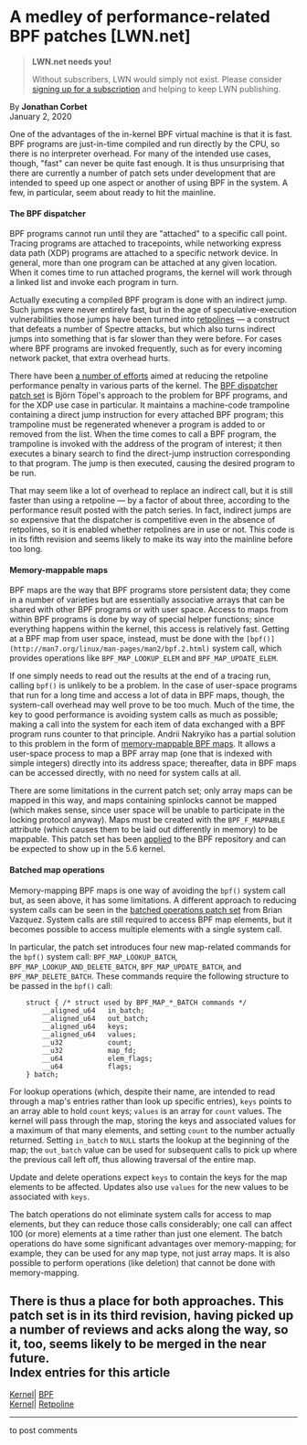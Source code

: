 # A medley of performance-related BPF patches [LWN.net]

> **LWN.net needs you!**
> 
> Without subscribers, LWN would simply not exist. Please consider [signing up for a subscription](/Promo/nst-nag2/subscribe) and helping to keep LWN publishing. 

By **Jonathan Corbet**  
January 2, 2020 

One of the advantages of the in-kernel BPF virtual machine is that it is fast. BPF programs are just-in-time compiled and run directly by the CPU, so there is no interpreter overhead. For many of the intended use cases, though, "fast" can never be quite fast enough. It is thus unsurprising that there are currently a number of patch sets under development that are intended to speed up one aspect or another of using BPF in the system. A few, in particular, seem about ready to hit the mainline.   


#### The BPF dispatcher

BPF programs cannot run until they are "attached" to a specific call point. Tracing programs are attached to tracepoints, while networking express data path (XDP) programs are attached to a specific network device. In general, more than one program can be attached at any given location. When it comes time to run attached programs, the kernel will work through a linked list and invoke each program in turn. 

Actually executing a compiled BPF program is done with an indirect jump. Such jumps were never entirely fast, but in the age of speculative-execution vulnerabilities those jumps have been turned into [retpolines](https://support.google.com/faqs/answer/7625886) — a construct that defeats a number of Spectre attacks, but which also turns indirect jumps into something that is far slower than they were before. For cases where BPF programs are invoked frequently, such as for every incoming network packet, that extra overhead hurts. 

There have been [a number of efforts](/Articles/774743/) aimed at reducing the retpoline performance penalty in various parts of the kernel. The [BPF dispatcher patch set](/ml/netdev/20191213175112.30208-1-bjorn.topel@gmail.com/) is Björn Töpel's approach to the problem for BPF programs, and for the XDP use case in particular. It maintains a machine-code trampoline containing a direct jump instruction for every attached BPF program; this trampoline must be regenerated whenever a program is added to or removed from the list. When the time comes to call a BPF program, the trampoline is invoked with the address of the program of interest; it then executes a binary search to find the direct-jump instruction corresponding to that program. The jump is then executed, causing the desired program to be run. 

That may seem like a lot of overhead to replace an indirect call, but it is still faster than using a retpoline — by a factor of about three, according to the performance result posted with the patch series. In fact, indirect jumps are so expensive that the dispatcher is competitive even in the absence of retpolines, so it is enabled whether retpolines are in use or not. This code is in its fifth revision and seems likely to make its way into the mainline before too long. 

#### Memory-mappable maps

BPF maps are the way that BPF programs store persistent data; they come in a number of varieties but are essentially associative arrays that can be shared with other BPF programs or with user space. Access to maps from within BPF programs is done by way of special helper functions; since everything happens within the kernel, this access is relatively fast. Getting at a BPF map from user space, instead, must be done with the `[bpf()](http://man7.org/linux/man-pages/man2/bpf.2.html)` system call, which provides operations like `BPF_MAP_LOOKUP_ELEM` and `BPF_MAP_UPDATE_ELEM`. 

If one simply needs to read out the results at the end of a tracing run, calling `bpf()` is unlikely to be a problem. In the case of user-space programs that run for a long time and access a lot of data in BPF maps, though, the system-call overhead may well prove to be too much. Much of the time, the key to good performance is avoiding system calls as much as possible; making a call into the system for each item of data exchanged with a BPF program runs counter to that principle. Andrii Nakryiko has a partial solution to this problem in the form of [memory-mappable BPF maps](/ml/netdev/20191117172806.2195367-1-andriin@fb.com/). It allows a user-space process to map a BPF array map (one that is indexed with simple integers) directly into its address space; thereafter, data in BPF maps can be accessed directly, with no need for system calls at all. 

There are some limitations in the current patch set; only array maps can be mapped in this way, and maps containing spinlocks cannot be mapped (which makes sense, since user space will be unable to participate in the locking protocol anyway). Maps must be created with the `BPF_F_MAPPABLE` attribute (which causes them to be laid out differently in memory) to be mappable. This patch set has been [applied](/ml/netdev/04403b43-3a08-e63e-729e-5f9e66ca0dc2@iogearbox.net/) to the BPF repository and can be expected to show up in the 5.6 kernel. 

#### Batched map operations

Memory-mapping BPF maps is one way of avoiding the `bpf()` system call but, as seen above, it has some limitations. A different approach to reducing system calls can be seen in the [batched operations patch set](/ml/linux-kernel/20191211223344.165549-1-brianvv@google.com/) from Brian Vazquez. System calls are still required to access BPF map elements, but it becomes possible to access multiple elements with a single system call. 

In particular, the patch set introduces four new map-related commands for the `bpf()` system call: `BPF_MAP_LOOKUP_BATCH`, `BPF_MAP_LOOKUP_AND_DELETE_BATCH`, `BPF_MAP_UPDATE_BATCH`, and `BPF_MAP_DELETE_BATCH`. These commands require the following structure to be passed in the `bpf()` call: 
    
    
        struct { /* struct used by BPF_MAP_*_BATCH commands */
            __aligned_u64   in_batch;
            __aligned_u64   out_batch;
            __aligned_u64   keys;
            __aligned_u64   values;
            __u32           count;
            __u32           map_fd;
            __u64           elem_flags;
            __u64           flags;
        } batch;
    

For lookup operations (which, despite their name, are intended to read through a map's entries rather than look up specific entries), `keys` points to an array able to hold `count` keys; `values` is an array for `count` values. The kernel will pass through the map, storing the keys and associated values for a maximum of that many elements, and setting `count` to the number actually returned. Setting `in_batch` to `NULL` starts the lookup at the beginning of the map; the `out_batch` value can be used for subsequent calls to pick up where the previous call left off, thus allowing traversal of the entire map. 

Update and delete operations expect `keys` to contain the keys for the map elements to be affected. Updates also use `values` for the new values to be associated with `keys`. 

The batch operations do not eliminate system calls for access to map elements, but they can reduce those calls considerably; one call can affect 100 (or more) elements at a time rather than just one element. The batch operations do have some significant advantages over memory-mapping; for example, they can be used for any map type, not just array maps. It is also possible to perform operations (like deletion) that cannot be done with memory-mapping. 

There is thus a place for both approaches. This patch set is in its third revision, having picked up a number of reviews and acks along the way, so it, too, seems likely to be merged in the near future.  
Index entries for this article  
---  
[Kernel](/Kernel/Index)| [BPF](/Kernel/Index#BPF)  
[Kernel](/Kernel/Index)| [Retpoline](/Kernel/Index#Retpoline)  
  


* * *

to post comments 

